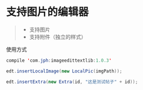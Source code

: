 # 支持图片的编辑器

>* 支持图片
>* 支持附件（独立的样式）

使用方式

```java
compile 'com.jph:imageedittextlib:1.0.3'
```

```java
edt.insertLocalImage(new LocalPic(imgPath));

edt.insertExtra(new Extra(id, "这是测试帖子" + id));
```